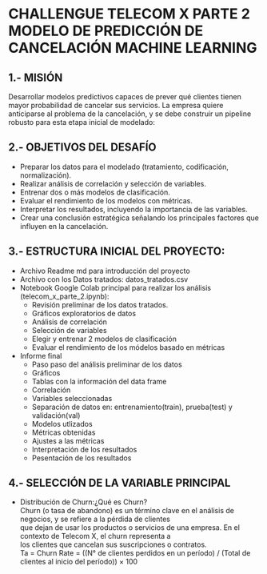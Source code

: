 # CHALLENGUE TELECOM X PARTE 2 MODELO DE PREDICCIÓN DE CANCELACIÓN MACHINE LEARNING
## 1.- **MISIÓN**  
Desarrollar modelos predictivos capaces de prever qué clientes tienen mayor probabilidad de cancelar sus servicios.
La empresa quiere anticiparse al problema de la cancelación, y se debe construir un pipeline robusto para esta etapa
inicial de modelado:  
## 2.- **OBJETIVOS DEL DESAFÍO**  
  - Preparar los datos para el modelado (tratamiento, codificación, normalización).  
  - Realizar análisis de correlación y selección de variables.  
  - Entrenar dos o más modelos de clasificación.  
  - Evaluar el rendimiento de los modelos con métricas.  
  - Interpretar los resultados, incluyendo la importancia de las variables.  
  - Crear una conclusión estratégica señalando los principales factores que influyen en la cancelación.  

## 3.- **ESTRUCTURA INICIAL DEL PROYECTO:**  
  - Archivo Readme md para introducción del proyecto 
  - Archivo con los Datos tratados: datos_tratados.csv  
  - Notebook Google Colab principal para realizar los análisis (telecom_x_parte_2.ipynb):  
      - Revisión preliminar de los datos tratados.
      - Gráficos exploratorios de datos
      - Análisis de correlación
      - Selección de variables
      - Elegir y entrenar 2 modelos de clasificación
      - Evaluar el rendimiento de los módelos basado en métricas 
  - Informe final
      - Paso paso del análisis preliminar de los datos
      - Gráficos
      - Tablas con la información del data frame
      - Correlación
      - Variables seleccionadas
      - Separación de datos en: entrenamiento(train), prueba(test) y validación(val)
      - Modelos utlizados
      - Métricas obtenidas
      - Ajustes a las métricas
      - Interpretación de los resultados
      - Pesentación de los resultados  
## 4.- **SELECCIÓN DE LA VARIABLE PRINCIPAL**  
  - Distribución de Churn:¿Qué es Churn?  
Churn (o tasa de abandono) es un término clave en el análisis de negocios, y se refiere a la pérdida de clientes  
que dejan de usar los productos o servicios de una empresa. En el contexto de Telecom X, el churn representa a  
los clientes que cancelan sus suscripciones o contratos.  
Ta = Churn Rate = ((N° de clientes perdidos en un período) / (Total de clientes al inicio del período)) × 100  


